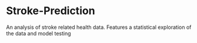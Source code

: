 # Stroke-Prediction
An analysis of stroke related health data. Features a statistical exploration of the data and model testing
